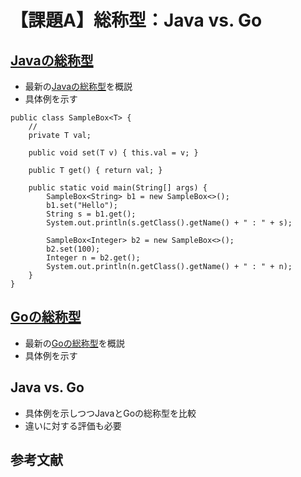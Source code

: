 # 【課題A】総称型：Java vs. Go

## [Javaの総称型](https://dev.java/learn/generics/)

* 最新の[Javaの総称型](https://dev.java/learn/generics/)を概説
* 具体例を示す

```
public class SampleBox<T> {
    // 
    private T val;

    public void set(T v) { this.val = v; }

    public T get() { return val; }

    public static void main(String[] args) {
        SampleBox<String> b1 = new SampleBox<>();
        b1.set("Hello");
        String s = b1.get();
        System.out.println(s.getClass().getName() + " : " + s);

        SampleBox<Integer> b2 = new SampleBox<>();
        b2.set(100);
        Integer n = b2.get();
        System.out.println(n.getClass().getName() + " : " + n);
    }
}
```

## [Goの総称型](https://doi.org/10.1145/3563331)

* 最新の[Goの総称型](https://doi.org/10.1145/3563331)を概説
* 具体例を示す

## Java vs. Go

* 具体例を示しつつJavaとGoの総称型を比較
* 違いに対する評価も必要

## 参考文献
